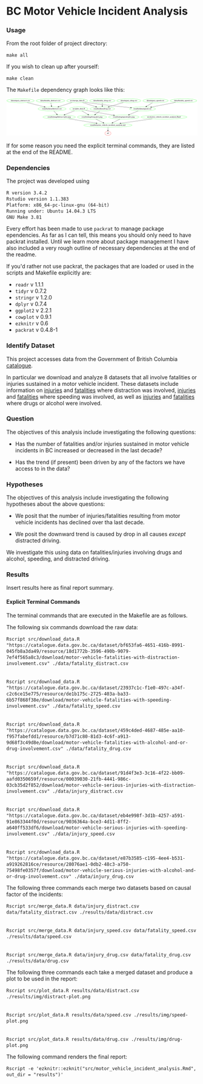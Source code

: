 # BC Motor Vehicle Incident Analysis

### Usage

From the root folder of project directory:
```
make all
```
If you wish to clean up after yourself:
```
make clean
```

The `Makefile` dependency graph looks like this:

![](./Makefile.png)

If for some reason you need the explicit terminal commands, they are listed at the end of the README.

### Dependencies

The project was developed using

```
R version 3.4.2
Rstudio version 1.1.383
Platform: x86_64-pc-linux-gnu (64-bit)
Running under: Ubuntu 14.04.3 LTS
GNU Make 3.81
```

Every effort has been made to use `packrat` to manage package ependencies. As far
as I can tell, this means you should only need to have packrat installed. Until
we learn more about package management I have also included a very rough outline
of necessary dependencies at the end of the readme.  

If you'd rather not use packrat, the packages that are loaded or used in the
scripts and Makefile explicitly are:
- `readr` v 1.1.1
- `tidyr` v 0.7.2
- `stringr` v 1.2.0
- `dplyr` v 0.7.4
- `ggplot2` v 2.2.1
- `cowplot` v 0.9.1
- `ezknitr` v 0.6
- `packrat` v 0.4.8-1

### Identify Dataset

This project accesses data from the Government of British Columbia
[catalogue](https://catalogue.data.gov.bc.ca/dataset).

In particular we download and analyze 8 datasets that all involve fatalities
or injuries sustained in a motor vehicle incident. These datasets include information on [injuries](https://catalogue.data.gov.bc.ca/dataset/motor-vehicle-serious-injuries-with-distraction-involvement) and [fatalities](https://catalogue.data.gov.bc.ca/dataset/motor-vehicle-fatalities-with-distraction-involvement) where distraction was involved, [injuries](https://catalogue.data.gov.bc.ca/dataset/motor-vehicle-serious-injuries-with-speeding-involvement) and [fatalities](https://catalogue.data.gov.bc.ca/dataset/motor-vehicle-fatalities-with-speeding-involvement) where speeding was involved, as well as [injuries](https://catalogue.data.gov.bc.ca/dataset/motor-vehicle-serious-injuries-with-alcohol-and-or-drug-involvement) and [fatalities](https://catalogue.data.gov.bc.ca/dataset/motor-vehicle-fatalities-with-alcohol-and-or-drug-involvement) where drugs or alcohol were involved.

### Question

The objectives of this analysis include investigating the following questions:

- Has the number of fatalities and/or injuries sustained in motor vehicle
incidents in BC increased or decreased in the last decade?

- Has the trend (if present) been driven by any of the factors we have access
to in the data?

### Hypotheses

The objectives of this analysis include investigating the following hypotheses
about the above questions:

- We posit that the number of injuries/fatalities resulting from motor vehicle
incidents has declined over tha last decade.

- We posit the downward trend is caused by drop in all causes *except*
distracted driving.

We investigate this using data on fatalities/injuries involving
drugs and alcohol, speeding, and distracted driving.

### Results

Insert results here as final report summary.


#### Explicit Terminal Commands

The terminal commands that are executed in the Makefile are as follows.

The following six commands download the raw data:

```
Rscript src/download_data.R "https://catalogue.data.gov.bc.ca/dataset/bf653fa6-4651-416b-8991-045fb8a3da49/resource/18d1772b-3596-490b-9079-7ef4f565a8c3/download/motor-vehicle-fatalities-with-distraction-involvement.csv" ./data/fatality_distract.csv


Rscript src/download_data.R "https://catalogue.data.gov.bc.ca/dataset/23937c1c-f1e0-497c-a34f-c2c6ce15e775/resource/de1b175c-2725-403a-ba33-6b57f868f38e/download/motor-vehicle-fatalities-with-speeding-involvement.csv" ./data/fatality_speed.csv


Rscript src/download_data.R "https://catalogue.data.gov.bc.ca/dataset/459c4ded-4687-485e-aa10-f957fabefdd1/resource/b7d71c80-81d3-4c6f-a913-9d68f3c49d8e/download/motor-vehicle-fatalities-with-alcohol-and-or-drug-involvement.csv" ./data/fatality_drug.csv


Rscript src/download_data.R "https://catalogue.data.gov.bc.ca/dataset/91d4f3e3-3c16-4f22-bb09-aafd0350659f/resource/00039030-21fb-4441-986c-03cb35d2f852/download/motor-vehicle-serious-injuries-with-distraction-involvement.csv" ./data/injury_distract.csv


Rscript src/download_data.R "https://catalogue.data.gov.bc.ca/dataset/eb4e998f-3d1b-4257-a591-91e863344f0d/resource/9036364a-bce3-4d11-8ff2-a640ff533df6/download/motor-vehicle-serious-injuries-with-speeding-involvement.csv" ./data/injury_speed.csv


Rscript src/download_data.R "https://catalogue.data.gov.bc.ca/dataset/e87b3585-c195-4ee4-b531-a919262816ce/resource/28076ae1-0db2-48c3-a750-75498fe0357f/download/motor-vehicle-serious-injuries-with-alcohol-and-or-drug-involvement.csv" ./data/injury_drug.csv
```

The following three commands each merge two datasets based on causal factor of the incidents:

```
Rscript src/merge_data.R data/injury_distract.csv data/fatality_distract.csv ./results/data/distract.csv


Rscript src/merge_data.R data/injury_speed.csv data/fatality_speed.csv ./results/data/speed.csv


Rscript src/merge_data.R data/injury_drug.csv data/fatality_drug.csv ./results/data/drug.csv
```

The following three commands each take a merged dataset and produce a plot to be used in the report:

```
Rscript src/plot_data.R results/data/distract.csv ./results/img/distract-plot.png


Rscript src/plot_data.R results/data/speed.csv ./results/img/speed-plot.png


Rscript src/plot_data.R results/data/drug.csv ./results/img/drug-plot.png
```

The following command renders the final report:

```
Rscript -e 'ezknitr::ezknit("src/motor_vehicle_incident_analysis.Rmd", out_dir = "results")'
```

